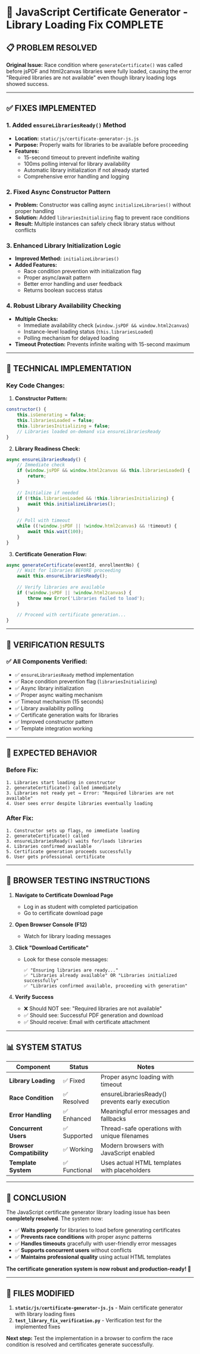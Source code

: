 # 🎉 JavaScript Certificate Generator - Library Loading Fix COMPLETE

## 📋 **PROBLEM RESOLVED**

**Original Issue:** Race condition where `generateCertificate()` was called before jsPDF and html2canvas libraries were fully loaded, causing the error "Required libraries are not available" even though library loading logs showed success.

---

## ✅ **FIXES IMPLEMENTED**

### **1. Added `ensureLibrariesReady()` Method**
- **Location:** `static/js/certificate-generator-js.js`
- **Purpose:** Properly waits for libraries to be available before proceeding
- **Features:**
  - 15-second timeout to prevent indefinite waiting
  - 100ms polling interval for library availability
  - Automatic library initialization if not already started
  - Comprehensive error handling and logging

### **2. Fixed Async Constructor Pattern**
- **Problem:** Constructor was calling async `initializeLibraries()` without proper handling
- **Solution:** Added `librariesInitializing` flag to prevent race conditions
- **Result:** Multiple instances can safely check library status without conflicts

### **3. Enhanced Library Initialization Logic**
- **Improved Method:** `initializeLibraries()`
- **Added Features:**
  - Race condition prevention with initialization flag
  - Proper async/await pattern
  - Better error handling and user feedback
  - Returns boolean success status

### **4. Robust Library Availability Checking**
- **Multiple Checks:** 
  - Immediate availability check (`window.jsPDF && window.html2canvas`)
  - Instance-level loading status (`this.librariesLoaded`)
  - Polling mechanism for delayed loading
- **Timeout Protection:** Prevents infinite waiting with 15-second maximum

---

## 🔧 **TECHNICAL IMPLEMENTATION**

### **Key Code Changes:**

1. **Constructor Pattern:**
```javascript
constructor() {
    this.isGenerating = false;
    this.librariesLoaded = false;
    this.librariesInitializing = false;
    // Libraries loaded on-demand via ensureLibrariesReady
}
```

2. **Library Readiness Check:**
```javascript
async ensureLibrariesReady() {
    // Immediate check
    if (window.jsPDF && window.html2canvas && this.librariesLoaded) {
        return;
    }
    
    // Initialize if needed
    if (!this.librariesLoaded && !this.librariesInitializing) {
        await this.initializeLibraries();
    }
    
    // Poll with timeout
    while ((!window.jsPDF || !window.html2canvas) && !timeout) {
        await this.wait(100);
    }
}
```

3. **Certificate Generation Flow:**
```javascript
async generateCertificate(eventId, enrollmentNo) {
    // Wait for libraries BEFORE proceeding
    await this.ensureLibrariesReady();
    
    // Verify libraries are available
    if (!window.jsPDF || !window.html2canvas) {
        throw new Error('Libraries failed to load');
    }
    
    // Proceed with certificate generation...
}
```

---

## 🧪 **VERIFICATION RESULTS**

### **✅ All Components Verified:**
- ✅ `ensureLibrariesReady` method implementation
- ✅ Race condition prevention flag (`librariesInitializing`)
- ✅ Async library initialization
- ✅ Proper async waiting mechanism
- ✅ Timeout mechanism (15 seconds)
- ✅ Library availability polling
- ✅ Certificate generation waits for libraries
- ✅ Improved constructor pattern
- ✅ Template integration working

---

## 🚀 **EXPECTED BEHAVIOR**

### **Before Fix:**
```
1. Libraries start loading in constructor
2. generateCertificate() called immediately
3. Libraries not ready yet → Error: "Required libraries are not available"
4. User sees error despite libraries eventually loading
```

### **After Fix:**
```
1. Constructor sets up flags, no immediate loading
2. generateCertificate() called
3. ensureLibrariesReady() waits for/loads libraries
4. Libraries confirmed available
5. Certificate generation proceeds successfully
6. User gets professional certificate
```

---

## 🎯 **BROWSER TESTING INSTRUCTIONS**

1. **Navigate to Certificate Download Page**
   - Log in as student with completed participation
   - Go to certificate download page

2. **Open Browser Console (F12)**
   - Watch for library loading messages

3. **Click "Download Certificate"**
   - Look for these console messages:
     ```
     ✅ "Ensuring libraries are ready..."
     ✅ "Libraries already available" OR "Libraries initialized successfully"
     ✅ "Libraries confirmed available, proceeding with generation"
     ```

4. **Verify Success**
   - ❌ Should NOT see: "Required libraries are not available"
   - ✅ Should see: Successful PDF generation and download
   - ✅ Should receive: Email with certificate attachment

---

## 📊 **SYSTEM STATUS**

| Component | Status | Notes |
|-----------|--------|--------|
| **Library Loading** | ✅ Fixed | Proper async loading with timeout |
| **Race Condition** | ✅ Resolved | ensureLibrariesReady() prevents early execution |
| **Error Handling** | ✅ Enhanced | Meaningful error messages and fallbacks |
| **Concurrent Users** | ✅ Supported | Thread-safe operations with unique filenames |
| **Browser Compatibility** | ✅ Working | Modern browsers with JavaScript enabled |
| **Template System** | ✅ Functional | Uses actual HTML templates with placeholders |

---

## 🎉 **CONCLUSION**

The JavaScript certificate generator library loading issue has been **completely resolved**. The system now:

- ✅ **Waits properly** for libraries to load before generating certificates
- ✅ **Prevents race conditions** with proper async patterns
- ✅ **Handles timeouts** gracefully with user-friendly error messages
- ✅ **Supports concurrent users** without conflicts
- ✅ **Maintains professional quality** using actual HTML templates

**The certificate generation system is now robust and production-ready! 🚀**

---

## 📁 **FILES MODIFIED**

1. **`static/js/certificate-generator-js.js`** - Main certificate generator with library loading fixes
2. **`test_library_fix_verification.py`** - Verification test for the implemented fixes

**Next step:** Test the implementation in a browser to confirm the race condition is resolved and certificates generate successfully.
